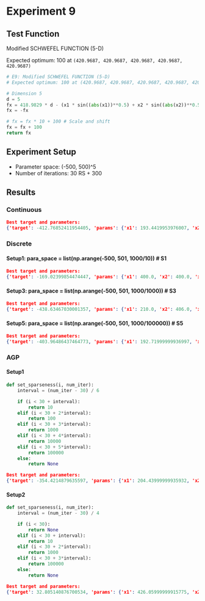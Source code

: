 # Experiment 9

## Test Function

Modified SCHWEFEL FUNCTION (5-D)

Expected optimum: 100 at `(420.9687, 420.9687, 420.9687, 420.9687, 420.9687)`

```python
# E9: Modified SCHWEFEL FUNCTION (5-D)
# Expected optimum: 100 at (420.9687, 420.9687, 420.9687, 420.9687, 420.9687)

# Dimension 5
d = 5
fx = 418.9829 * d - (x1 * sin((abs(x1))**0.5) + x2 * sin((abs(x2))**0.5) + x3 * sin((abs(x3))**0.5) + x4 * sin((abs(x4))**0.5) + x5 * sin((abs(x5)**0.5)))
fx = -fx

# fx = fx * 10 + 100 # Scale and shift
fx = fx + 100
return fx
```

## Experiment Setup

* Parameter space: (-500, 500)^5
* Number of iterations: 30 RS + 300

## Results

### Continuous

```json
Best target and parameters:
{'target': -412.76852411954405, 'params': {'x1': 193.4419953976007, 'x2': 433.99632984394987, 'x3': -312.84747631290253, 'x4': 426.7328141949512, 'x5': -295.4438848129465}}
```

### Discrete

#### Setup1: para_space = list(np.arange(-500, 501, 1000/10)) # S1

```json
Best target and parameters:
{'target': -169.02399854474447, 'params': {'x1': 400.0, 'x2': 400.0, 'x3': 400.0, 'x4': 400.0, 'x5': 400.0}}
```

#### Setup3: para_space = list(np.arange(-500, 501, 1000/1000)) # S3

```json
Best target and parameters:
{'target': -438.63467030001357, 'params': {'x1': 210.0, 'x2': 406.0, 'x3': -307.0, 'x4': 404.0, 'x5': -292.0}}
```

#### Setup5: para_space = list(np.arange(-500, 501, 1000/100000)) # S5

```json
Best target and parameters:
{'target': -403.96486437464773, 'params': {'x1': 192.71999999936997, 'x2': 428.47999999915555, 'x3': -312.05000000017094, 'x4': 423.2299999991603, 'x5': -291.4300000001897}}
```

### AGP

#### Setup1

```python
def set_sparseness(i, num_iter):
    interval = (num_iter - 30) / 6

    if (i < 30 + interval):
        return 10
    elif (i < 30 + 2*interval):
        return 100
    elif (i < 30 + 3*interval):
        return 1000
    elif (i < 30 + 4*interval):
        return 10000
    elif (i < 30 + 5*interval):
        return 100000
    else:
        return None
```

```json
Best target and parameters:
{'target': -354.4214879635597, 'params': {'x1': 204.43999999935932, 'x2': 419.67999999916356, 'x3': -301.94000000018013, 'x4': 420.65999999916266, 'x5': -301.68000000018037}}
```

#### Setup2

```python
def set_sparseness(i, num_iter):
    interval = (num_iter - 30) / 4

    if (i < 30):
        return None
    elif (i < 30 + interval):
        return 10
    elif (i < 30 + 2*interval):
        return 1000
    elif (i < 30 + 3*interval):
        return 100000
    else:
        return None
```

```json
Best target and parameters:
{'target': 32.805140876700534, 'params': {'x1': 426.05999999915775, 'x2': 435.4599999991492, 'x3': 434.1599999991504, 'x4': 409.9399999991724, 'x5': 422.9299999991606}}
```
